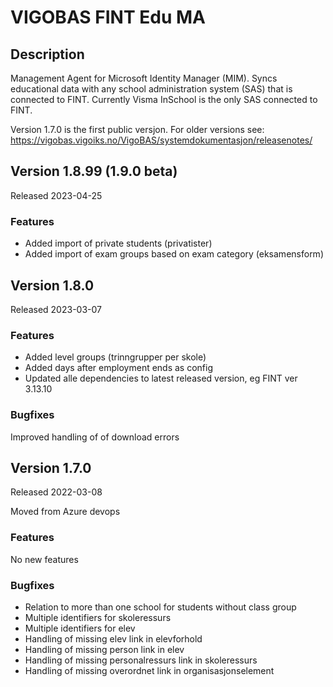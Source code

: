 # VIGOBAS FINT Edu MA

## Description

Management Agent for Microsoft Identity Manager (MIM). Syncs educational data with any school administration system (SAS) that is connected to FINT. Currently Visma InSchool is the only SAS connected to FINT.

Version 1.7.0 is the first public versjon. For older versions see: https://vigobas.vigoiks.no/VigoBAS/systemdokumentasjon/releasenotes/ 

## Version 1.8.99 (1.9.0 beta)
Released 2023-04-25
### Features
* Added import of private students (privatister)
* Added import of exam groups based on exam category (eksamensform)

## Version 1.8.0
Released 2023-03-07
### Features
* Added level groups (trinngrupper per skole)
* Added days after employment ends as config
* Updated alle dependencies to latest released version, eg FINT ver 3.13.10
### Bugfixes
Improved handling of of download errors

## Version 1.7.0 
Released 2022-03-08


Moved from Azure devops 

### Features
No new features
### Bugfixes
* Relation to more than one school for students without class group
* Multiple identifiers for skoleressurs
* Multiple identifiers for elev
* Handling of missing elev link in elevforhold
* Handling of missing person link in elev
* Handling of missing personalressurs link in skoleressurs
* Handling of missing overordnet link in organisasjonselement

